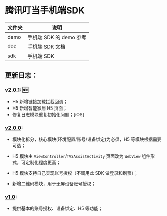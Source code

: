 # 腾讯叮当手机端SDK

| 文件夹  | 说明 |
| -------- | --------- |
| demo | 手机端 SDK 的 demo 参考 |
| doc | 手机端 SDK 文档 |
| sdk | 手机端 SDK |

## 更新日志：

### v2.0.1: :new:

* H5 新增链接加载拦截回调；
* H5 新增智能家居 H5 页面；
* 修复日志模块重复初始化问题；[iOS]

### [v2.0.0][2]:

* 模块化拆分，核心模块(环境配置/账号/设备绑定)为必须，H5 等模块根据需要可选；

* H5 模块由 `ViewController`/`TVSAssistActivity` 页面改为 `WebView` 组件形式，可定制化程度更高；

* H5 模块支持自己实现账号授权（不调用此 SDK 做登录和刷票）；

* 新增二维码模块，用于无屏设备账号授权；

### [v1.0][1]:

* 提供基本的账号授权、设备绑定、H5 等功能； 

[1]: https://github.com/TencentDingdang/dmsdk/tree/v1.0
[2]: https://github.com/TencentDingdang/dmsdk/tree/v2.0.0
